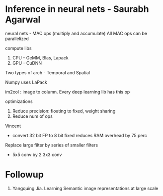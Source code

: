 
# Inference in neural nets - Saurabh Agarwal

neural nets - MAC ops (multiply and accumulate)
All MAC ops can be parallelized

compute libs 
1. CPU - GeMM, Blas, Lapack
2. GPU - CuDNN

Two types of arch - Temporal and Spatial

Numpy uses LaPack

im2col : image to column.  Every deep learning lib has this op

optimizations
1. Reduce precision: floating to fixed, weight sharing
2. Reduce num of ops

Vincent
- convert 32 bit FP to 8 bit fixed reduces RAM overhead by 75 perc

Replace large filter by series of smaller filters 
- 5x5 conv by 2 3x3 conv

# Followup
1. Yangquing Jia. Learning Semantic image representations at large scale

